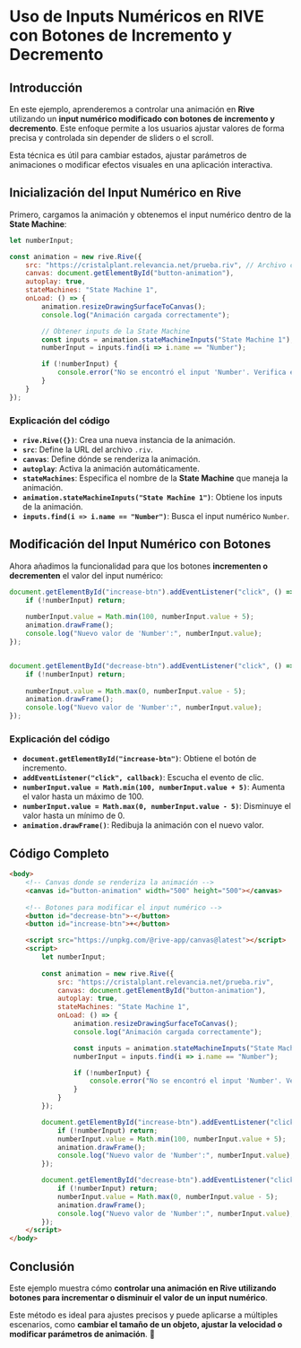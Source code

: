 # Uso de Inputs Numéricos en RIVE con Botones de Incremento y Decremento

## Introducción

En este ejemplo, aprenderemos a controlar una animación en **Rive** utilizando un **input numérico modificado con botones de incremento y decremento**. Este enfoque permite a los usuarios ajustar valores de forma precisa y controlada sin depender de sliders o el scroll.

Esta técnica es útil para cambiar estados, ajustar parámetros de animaciones o modificar efectos visuales en una aplicación interactiva.

## Inicialización del Input Numérico en Rive

Primero, cargamos la animación y obtenemos el input numérico dentro de la **State Machine**:

```javascript
let numberInput;

const animation = new rive.Rive({
    src: "https://cristalplant.relevancia.net/prueba.riv", // Archivo con la animación
    canvas: document.getElementById("button-animation"),
    autoplay: true,
    stateMachines: "State Machine 1",
    onLoad: () => {
        animation.resizeDrawingSurfaceToCanvas();
        console.log("Animación cargada correctamente");

        // Obtener inputs de la State Machine
        const inputs = animation.stateMachineInputs("State Machine 1");
        numberInput = inputs.find(i => i.name == "Number");

        if (!numberInput) {
            console.error("No se encontró el input 'Number'. Verifica el archivo .riv");
        }
    }
});
```

### Explicación del código
- **`rive.Rive({})`**: Crea una nueva instancia de la animación.
- **`src`**: Define la URL del archivo `.riv`.
- **`canvas`**: Define dónde se renderiza la animación.
- **`autoplay`**: Activa la animación automáticamente.
- **`stateMachines`**: Especifica el nombre de la **State Machine** que maneja la animación.
- **`animation.stateMachineInputs("State Machine 1")`**: Obtiene los inputs de la animación.
- **`inputs.find(i => i.name == "Number")`**: Busca el input numérico `Number`.

## Modificación del Input Numérico con Botones

Ahora añadimos la funcionalidad para que los botones **incrementen o decrementen** el valor del input numérico:

```javascript
document.getElementById("increase-btn").addEventListener("click", () => {
    if (!numberInput) return;
    
    numberInput.value = Math.min(100, numberInput.value + 5);
    animation.drawFrame();
    console.log("Nuevo valor de 'Number':", numberInput.value);
});


document.getElementById("decrease-btn").addEventListener("click", () => {
    if (!numberInput) return;
    
    numberInput.value = Math.max(0, numberInput.value - 5);
    animation.drawFrame();
    console.log("Nuevo valor de 'Number':", numberInput.value);
});
```

### Explicación del código
- **`document.getElementById("increase-btn")`**: Obtiene el botón de incremento.
- **`addEventListener("click", callback)`**: Escucha el evento de clic.
- **`numberInput.value = Math.min(100, numberInput.value + 5)`**: Aumenta el valor hasta un máximo de 100.
- **`numberInput.value = Math.max(0, numberInput.value - 5)`**: Disminuye el valor hasta un mínimo de 0.
- **`animation.drawFrame()`**: Redibuja la animación con el nuevo valor.

## Código Completo

```html
<body>
    <!-- Canvas donde se renderiza la animación -->
    <canvas id="button-animation" width="500" height="500"></canvas>
    
    <!-- Botones para modificar el input numérico -->
    <button id="decrease-btn">-</button>
    <button id="increase-btn">+</button>

    <script src="https://unpkg.com/@rive-app/canvas@latest"></script>
    <script>
        let numberInput;
        
        const animation = new rive.Rive({
            src: "https://cristalplant.relevancia.net/prueba.riv",
            canvas: document.getElementById("button-animation"),
            autoplay: true,
            stateMachines: "State Machine 1",
            onLoad: () => {
                animation.resizeDrawingSurfaceToCanvas();
                console.log("Animación cargada correctamente");

                const inputs = animation.stateMachineInputs("State Machine 1");
                numberInput = inputs.find(i => i.name == "Number");

                if (!numberInput) {
                    console.error("No se encontró el input 'Number'. Verifica el archivo .riv");
                }
            }
        });

        document.getElementById("increase-btn").addEventListener("click", () => {
            if (!numberInput) return;
            numberInput.value = Math.min(100, numberInput.value + 5);
            animation.drawFrame();
            console.log("Nuevo valor de 'Number':", numberInput.value);
        });

        document.getElementById("decrease-btn").addEventListener("click", () => {
            if (!numberInput) return;
            numberInput.value = Math.max(0, numberInput.value - 5);
            animation.drawFrame();
            console.log("Nuevo valor de 'Number':", numberInput.value);
        });
    </script>
</body>
```

## Conclusión

Este ejemplo muestra cómo **controlar una animación en Rive utilizando botones para incrementar o disminuir el valor de un input numérico**.

Este método es ideal para ajustes precisos y puede aplicarse a múltiples escenarios, como **cambiar el tamaño de un objeto, ajustar la velocidad o modificar parámetros de animación**. 🚀

